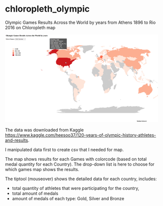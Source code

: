 # chloropleth_olympic
Olympic Games Results Across the World by years from Athens 1896 to Rio 2016 on Chloropleth map

![screenshot](screenshot1.PNG)

The data was downloaded from Kaggle https://www.kaggle.com/heesoo37/120-years-of-olympic-history-athletes-and-results.

I manipulated data first to create csv that I needed for map. 

The map shows results for each Games with colorcode (based on total medal quantity for each Country).
The drop-down list is here to choose for which games map shows the results.

The tiptool (mouseover) shows the detailed data for each country, includes:
- total quantity of athletes that were participating for the country, 
- total amount of medals
- amount of medals of each type: Gold, Silver and Bronze
